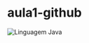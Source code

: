 # aula1-github
![Linguagem Java](C:/Users/Samsung/eclipse-workspace/curso_programacao/src/application/java.png)
